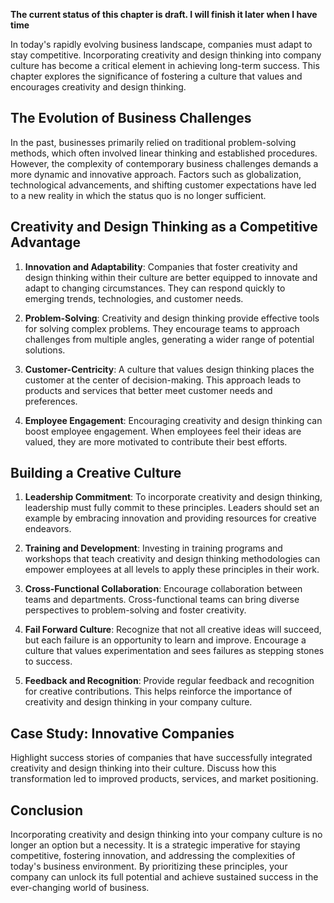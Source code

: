 **The current status of this chapter is draft. I will finish it later when I have time**

In today's rapidly evolving business landscape, companies must adapt to stay competitive. Incorporating creativity and design thinking into company culture has become a critical element in achieving long-term success. This chapter explores the significance of fostering a culture that values and encourages creativity and design thinking.

The Evolution of Business Challenges
------------------------------------

In the past, businesses primarily relied on traditional problem-solving methods, which often involved linear thinking and established procedures. However, the complexity of contemporary business challenges demands a more dynamic and innovative approach. Factors such as globalization, technological advancements, and shifting customer expectations have led to a new reality in which the status quo is no longer sufficient.

Creativity and Design Thinking as a Competitive Advantage
---------------------------------------------------------

1. **Innovation and Adaptability**: Companies that foster creativity and design thinking within their culture are better equipped to innovate and adapt to changing circumstances. They can respond quickly to emerging trends, technologies, and customer needs.

2. **Problem-Solving**: Creativity and design thinking provide effective tools for solving complex problems. They encourage teams to approach challenges from multiple angles, generating a wider range of potential solutions.

3. **Customer-Centricity**: A culture that values design thinking places the customer at the center of decision-making. This approach leads to products and services that better meet customer needs and preferences.

4. **Employee Engagement**: Encouraging creativity and design thinking can boost employee engagement. When employees feel their ideas are valued, they are more motivated to contribute their best efforts.

Building a Creative Culture
---------------------------

1. **Leadership Commitment**: To incorporate creativity and design thinking, leadership must fully commit to these principles. Leaders should set an example by embracing innovation and providing resources for creative endeavors.

2. **Training and Development**: Investing in training programs and workshops that teach creativity and design thinking methodologies can empower employees at all levels to apply these principles in their work.

3. **Cross-Functional Collaboration**: Encourage collaboration between teams and departments. Cross-functional teams can bring diverse perspectives to problem-solving and foster creativity.

4. **Fail Forward Culture**: Recognize that not all creative ideas will succeed, but each failure is an opportunity to learn and improve. Encourage a culture that values experimentation and sees failures as stepping stones to success.

5. **Feedback and Recognition**: Provide regular feedback and recognition for creative contributions. This helps reinforce the importance of creativity and design thinking in your company culture.

Case Study: Innovative Companies
--------------------------------

Highlight success stories of companies that have successfully integrated creativity and design thinking into their culture. Discuss how this transformation led to improved products, services, and market positioning.

Conclusion
----------

Incorporating creativity and design thinking into your company culture is no longer an option but a necessity. It is a strategic imperative for staying competitive, fostering innovation, and addressing the complexities of today's business environment. By prioritizing these principles, your company can unlock its full potential and achieve sustained success in the ever-changing world of business.
